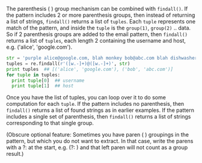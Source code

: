 The parenthesis ( ) group mechanism can be combined with `findall()`. If the pattern includes 2 or more parenthesis groups, then instead of returning a list of strings, `findall()` returns a list of `tuples`. Each `tuple` represents one match of the pattern, and inside the `tuple` is the `group(1)`, `group(2)` .. data. So if 2 parenthesis groups are added to the email pattern, then `findall()` returns a list of `tuples`, each length 2 containing the username and host, e.g. ('alice', 'google.com').
    
```python    
str = 'purple alice@google.com, blah monkey bob@abc.com blah dishwasher'
tuples = re.findall(r'([w.-]+)@([w.-]+)', str)
print tuples  ## [('alice', 'google.com'), ('bob', 'abc.com')]
for tuple in tuples:
  print tuple[0]  ## username
  print tuple[1]  ## host
```

Once you have the list of tuples, you can loop over it to do some computation for each `tuple`. If the pattern includes no parenthesis, then `findall()` returns a list of found strings as in earlier examples. If the pattern includes a single set of parenthesis, then `findall()` returns a list of strings corresponding to that single group. 

(Obscure optional feature: Sometimes you have paren ( ) groupings in the pattern, but which you do not want to extract. In that case, write the parens with a ?: at the start, e.g. (?: ) and that left paren will not count as a group result.)
